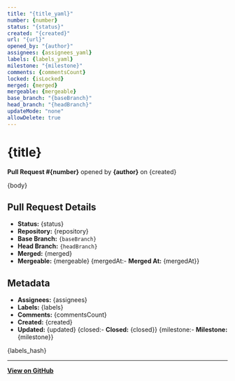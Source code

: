 ```yaml
---
title: "{title_yaml}"
number: {number}
status: "{status}"
created: "{created}"
url: "{url}"
opened_by: "{author}"
assignees: {assignees_yaml}
labels: {labels_yaml}
milestone: "{milestone}"
comments: {commentsCount}
locked: {isLocked}
merged: {merged}
mergeable: {mergeable}
base_branch: "{baseBranch}"
head_branch: "{headBranch}"
updateMode: "none"
allowDelete: true
---
```


# {title}

**Pull Request #{number}** opened by **{author}** on {created}

{body}

## Pull Request Details

- **Status:** {status}
- **Repository:** {repository}
- **Base Branch:** `{baseBranch}`
- **Head Branch:** `{headBranch}`
- **Merged:** {merged}
- **Mergeable:** {mergeable}
{mergedAt:- **Merged At:** {mergedAt}}

## Metadata

- **Assignees:** {assignees}
- **Labels:** {labels}
- **Comments:** {commentsCount}
- **Created:** {created}
- **Updated:** {updated}
{closed:- **Closed:** {closed}}
{milestone:- **Milestone:** {milestone}}

{labels_hash}

---

**[View on GitHub]({url})**
